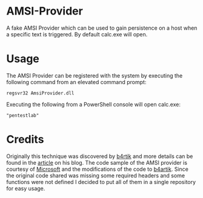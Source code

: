 # AMSI-Provider

A fake AMSI Provider which can be used to gain persistence on a host when a specific text is triggered. By default calc.exe will open. 

# Usage

The AMSI Provider can be registered with the system by executing the following command from an elevated command prompt:

`regsvr32 AmsiProvider.dll`

Executing the following from a PowerShell console will open calc.exe:

`"pentestlab"`

# Credits

Originally this technique was discovered by [b4rtik](https://twitter.com/b4rtik) and more details can be found in the [article](https://b4rtik.github.io/posts/antimalware-scan-interface-provider-for-persistence/) on his blog. The code sample of the AMSI provider is courtesy of [Microsoft](https://docs.microsoft.com/en-us/samples/microsoft/windows-classic-samples/iantimalwareprovider-sample/) and the modifications of the code to [b4artik](https://twitter.com/b4rtik). Since the original code shared was missing some required headers and some functions were not defined I decided to put all of them in a single repository for easy usage.

